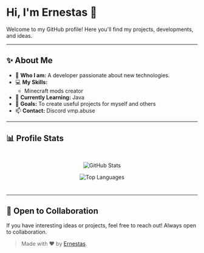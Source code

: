 # Hi, I'm Ernestas 👋

Welcome to my GitHub profile! Here you'll find my projects, developments, and ideas.

---

## ✨ About Me

- 🌟 **Who I am:** A developer passionate about new technologies.
- 💻 **My Skills:**
  - Minecraft mods creator
- 🌱 **Currently Learning:** Java
- 🎯 **Goals:** To create useful projects for myself and others
- 📫 **Contact:** Discord vmp.abuse

---

## 📊 Profile Stats

<div align="center" style="backdrop-filter: blur(10px); background-color: rgba(255, 255, 255, 0.1); padding: 10px; border-radius: 10px;">

![GitHub Stats](https://github-readme-stats.vercel.app/api?username=izzo3oh3&show_icons=true&theme=radical)

![Top Languages](https://github-readme-stats.vercel.app/api/top-langs/?username=izzo3oh3&layout=compact&theme=radical)

</div>

---

## 🤝 Open to Collaboration

If you have interesting ideas or projects, feel free to reach out! Always open to collaboration.

> Made with ❤️ by [Ernestas](https://github.com/izzo3oh3).
